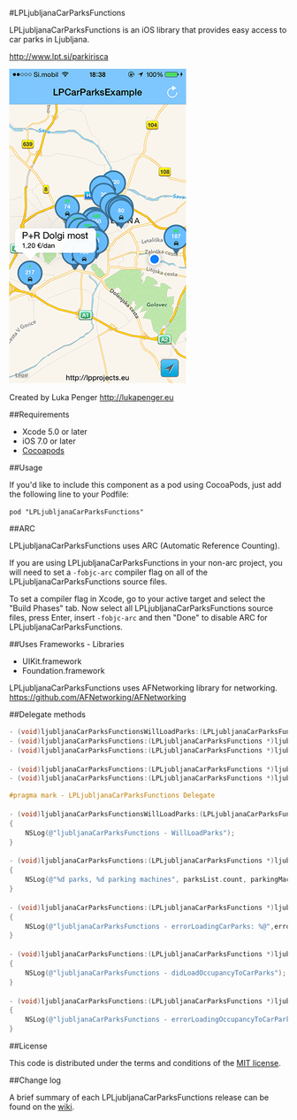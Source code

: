 #LPLjubljanaCarParksFunctions

LPLjubljanaCarParksFunctions is an iOS library that provides easy access to car parks in Ljubljana.

http://www.lpt.si/parkirisca

![ScreenShots](ScreenShots/img1.png)

Created by Luka Penger
http://lukapenger.eu

##Requirements

* Xcode 5.0 or later
* iOS 7.0 or later
* [Cocoapods](http://cocoapods.org)

##Usage

If you'd like to include this component as a pod using CocoaPods, just add the following line to your Podfile:

`pod "LPLjubljanaCarParksFunctions"`

##ARC

LPLjubljanaCarParksFunctions uses ARC (Automatic Reference Counting).

If you are using LPLjubljanaCarParksFunctions in your non-arc project, you will need to set a `-fobjc-arc` compiler flag on all of the LPLjubljanaCarParksFunctions source files.

To set a compiler flag in Xcode, go to your active target and select the "Build Phases" tab. Now select all LPLjubljanaCarParksFunctions source files, press Enter, insert `-fobjc-arc` and then "Done" to disable ARC for LPLjubljanaCarParksFunctions.

##Uses Frameworks - Libraries

* UIKit.framework
* Foundation.framework

LPLjubljanaCarParksFunctions uses AFNetworking library for networking.
https://github.com/AFNetworking/AFNetworking

##Delegate methods

```objective-c
- (void)ljubljanaCarParksFunctionsWillLoadParks:(LPLjubljanaCarParksFunctions *)ljubljanaCarParksFunctions;
- (void)ljubljanaCarParksFunctions:(LPLjubljanaCarParksFunctions *)ljubljanaCarParksFunctions didLoadParks:(NSMutableArray *)parksList parkingMachines:(NSMutableArray *)parkingMachinesList;
- (void)ljubljanaCarParksFunctions:(LPLjubljanaCarParksFunctions *)ljubljanaCarParksFunctions errorLoadingCarParks:(NSError *)error;

- (void)ljubljanaCarParksFunctions:(LPLjubljanaCarParksFunctions *)ljubljanaCarParksFunctions didLoadOccupancyToCarParks:(NSMutableArray *)parksList;
- (void)ljubljanaCarParksFunctions:(LPLjubljanaCarParksFunctions *)ljubljanaCarParksFunctions errorLoadingOccupancyToCarParks:(NSError *)error;
```

```objective-c
#pragma mark - LPLjubljanaCarParksFunctions Delegate

- (void)ljubljanaCarParksFunctionsWillLoadParks:(LPLjubljanaCarParksFunctions *)ljubljanaCarParksFunctions
{
    NSLog(@"ljubljanaCarParksFunctions - WillLoadParks");
}

- (void)ljubljanaCarParksFunctions:(LPLjubljanaCarParksFunctions *)ljubljanaCarParksFunctions didLoadParks:(NSMutableArray *)parksList parkingMachines:(NSMutableArray *)parkingMachinesList
{
    NSLog(@"%d parks, %d parking machines", parksList.count, parkingMachinesList.count);
}

- (void)ljubljanaCarParksFunctions:(LPLjubljanaCarParksFunctions *)ljubljanaCarParksFunctions errorLoadingCarParks:(NSError *)error
{
    NSLog(@"ljubljanaCarParksFunctions - errorLoadingCarParks: %@",error);
}

- (void)ljubljanaCarParksFunctions:(LPLjubljanaCarParksFunctions *)ljubljanaCarParksFunctions didLoadOccupancyToCarParks:(NSMutableArray *)parksList
{
    NSLog(@"ljubljanaCarParksFunctions - didLoadOccupancyToCarParks");
}

- (void)ljubljanaCarParksFunctions:(LPLjubljanaCarParksFunctions *)ljubljanaCarParksFunctions errorLoadingOccupancyToCarParks:(NSError *)error
{
    NSLog(@"ljubljanaCarParksFunctions - errorLoadingOccupancyToCarParks: %@", error);
}
```

##License

This code is distributed under the terms and conditions of the [MIT license](https://github.com/luka1995/LPLjubljanaCarParksFunctions/blob/master/LICENSE).

##Change log

A brief summary of each LPLjubljanaCarParksFunctions release can be found on the [wiki](https://github.com/luka1995/LPLjubljanaCarParksFunctions/wiki/Change-log).
